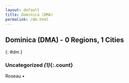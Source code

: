 ```yaml
---
layout: default
title: Dominica (DMA)
permalink: /dm.html
---
```



## Dominica (DMA) - 0 Regions, 1 Cities
{: #dm }





### Uncategorized _(1)_{:.count}


Roseau  •


 
